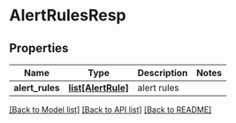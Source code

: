 # AlertRulesResp

## Properties
Name | Type | Description | Notes
------------ | ------------- | ------------- | -------------
**alert_rules** | [**list[AlertRule]**](AlertRule.md) | alert rules | 

[[Back to Model list]](../README.md#documentation-for-models) [[Back to API list]](../README.md#documentation-for-api-endpoints) [[Back to README]](../README.md)


